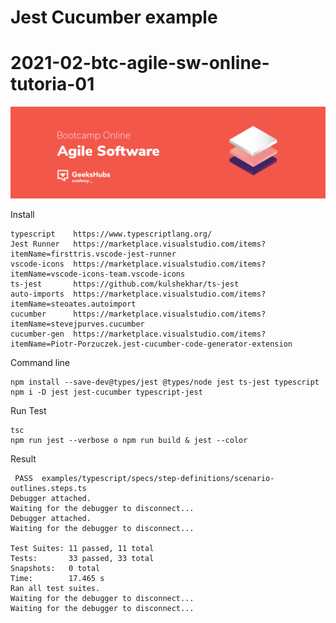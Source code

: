 # Jest Cucumber example 
# 2021-02-btc-agile-sw-online-tutoria-01

<p align="center">
    <img src="https://github.com/GeeksHubsAcademy/2020-geekshubs-media/blob/master/image/githubagilesoftware.jpg" >	
</p>

Install
```
typescript    https://www.typescriptlang.org/
Jest Runner   https://marketplace.visualstudio.com/items?itemName=firsttris.vscode-jest-runner
vscode-icons  https://marketplace.visualstudio.com/items?itemName=vscode-icons-team.vscode-icons
ts-jest       https://github.com/kulshekhar/ts-jest 
auto-imports  https://marketplace.visualstudio.com/items?itemName=steoates.autoimport
cucumber      https://marketplace.visualstudio.com/items?itemName=stevejpurves.cucumber
cucumber-gen  https://marketplace.visualstudio.com/items?itemName=Piotr-Porzuczek.jest-cucumber-code-generator-extension
```

Command line
```
npm install --save-dev@types/jest @types/node jest ts-jest typescript
npm i -D jest jest-cucumber typescript-jest
```

Run Test
```
tsc
npm run jest --verbose o npm run build & jest --color
```

Result
```
 PASS  examples/typescript/specs/step-definitions/scenario-outlines.steps.ts
Debugger attached.
Waiting for the debugger to disconnect...
Debugger attached.
Waiting for the debugger to disconnect...

Test Suites: 11 passed, 11 total
Tests:       33 passed, 33 total
Snapshots:   0 total
Time:        17.465 s
Ran all test suites.
Waiting for the debugger to disconnect...
Waiting for the debugger to disconnect...
```